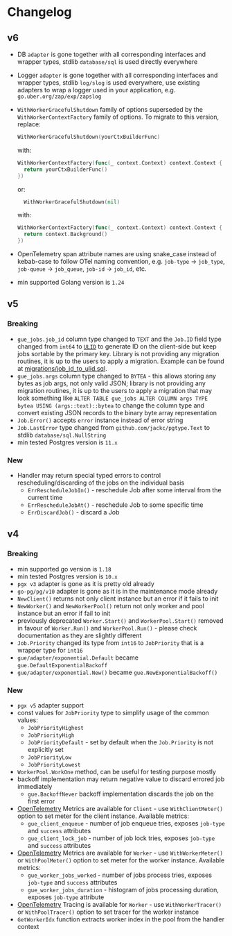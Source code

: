 # Changelog

## v6

- DB `adapter` is gone together with all corresponding interfaces and wrapper types, stdlib `database/sql` is used
  directly everywhere
- Logger `adapter` is gone together with all corresponding interfaces and wrapper types, stdlib `log/slog` is used
  everywhere, use existing adapters to wrap a logger used in your application, e.g. `go.uber.org/zap/exp/zapslog`
- `WithWorkerGracefulShutdown` family of options superseded by the `WithWorkerContextFactory`
  family of options. To migrate to this version, replace:

  ```go
  WithWorkerGracefulShutdown(yourCtxBuilderFunc)
  ```

  with:

  ```go
  WithWorkerContextFactory(func(_ context.Context) context.Context {
    return yourCtxBuilderFunc()
  })
  ```

  or:

  ```go
    WithWorkerGracefulShutdown(nil)
  ```

  with:

  ```go
  WithWorkerContextFactory(func(_ context.Context) context.Context {
    return context.Background()
  })
  ```
- OpenTelemetry span attribute names are using snake_case instead of kebab-case to follow OTel naming convention, e.g.
  `job-type` -> `job_type`, `job-queue` -> `job_queue`, `job-id` -> `job_id`, etc.
- min supported Golang version is `1.24`

## v5

### Breaking

- `gue_jobs.job_id` column type changed to `TEXT` and the `Job.ID` field type changed from `int64`
  to [`ULID`](https://github.com/oklog/ulid) to generate ID on the client-side but keep jobs sortable by the primary
  key. Library is not providing any migration routines, it is up to the users to apply a migration. Example can be
  found at [migrations/job_id_to_ulid.sql](./migrations/job_id_to_ulid.sql).
- `gue_jobs.args` column type changed to `BYTEA` - this allows storing any bytes as job args, not only valid JSON;
  library is not providing any migration routines, it is up to the users to apply a migration that may look something
  like `ALTER TABLE gue_jobs ALTER COLUMN args TYPE bytea USING (args::text)::bytea` to change the column type and
  convert existing JSON records to the binary byte array representation
- `Job.Error()` accepts `error` instance instead of error string
- `Job.LastError` type changed from `github.com/jackc/pgtype.Text` to stdlib `database/sql.NullString`
- min tested Postgres version is `11.x`

### New

- Handler may return special typed errors to control rescheduling/discarding of the jobs on the individual basis
  - `ErrRescheduleJobIn()` - reschedule Job after some interval from the current time
  - `ErrRescheduleJobAt()` - reschedule Job to some specific time
  - `ErrDiscardJob()` - discard a Job

## v4

### Breaking

- min supported go version is `1.18`
- min tested Postgres version is `10.x`
- `pgx v3` adapter is gone as it is pretty old already
- `go-pg/pg/v10` adapter is gone as it is in the maintenance mode already
- `NewClient()` returns not only client instance but an error if it fails to init
- `NewWorker()` and `NewWorkerPool()` return not only worker and pool instance but an error if fail to init
- previously deprecated `Worker.Start()` and `WorkerPool.Start()` removed in favour of `Worker.Run()`
  and `WorkerPool.Run()` - please check documentation as they are slightly different
- `Job.Priority` changed its type from `int16` to `JobPriority` that is a wrapper type for `int16`
- `gue/adapter/exponential.Default` became `gue.DefaultExponentialBackoff`
- `gue/adapter/exponential.New()` became `gue.NewExponentialBackoff()`

### New

- `pgx v5` adapter support
- const values for `JobPriority` type to simplify usage of the common values:
  - `JobPriorityHighest`
  - `JobPriorityHigh`
  - `JobPriorityDefault` - set by default when the `Job.Priority` is not explicitly set
  - `JobPriorityLow`
  - `JobPriorityLowest`
- `WorkerPool.WorkOne` method, can be useful for testing purpose mostly
- backoff implementation may return negative value to discard errored job immediately
  - `gue.BackoffNever` backoff implementation discards the job on the first error
- [OpenTelemetry](https://github.com/open-telemetry/opentelemetry-go) Metrics are available for `Client` -
  use `WithClientMeter()` option to set meter for the client instance. Available metrics:
  - `gue_client_enqueue` - number of job enqueue tries, exposes `job-type` and `success` attributes
  - `gue_client_lock_job` - number of job lock tries, exposes `job-type` and `success` attributes
- [OpenTelemetry](https://github.com/open-telemetry/opentelemetry-go) Metrics are available for `Worker` -
  use `WithWorkerMeter()` or `WithPoolMeter()` option to set meter for the worker instance. Available metrics:
  - `gue_worker_jobs_worked` - number of jobs process tries, exposes `job-type` and `success` attributes
  - `gue_worker_jobs_duration` - histogram of jobs processing duration, exposes `job-type` attribute
- [OpenTelemetry](https://github.com/open-telemetry/opentelemetry-go) Tracing is available for `Worker` -
  use `WithWorkerTracer()` or `WithPoolTracer()` option to set tracer for the worker instance
- `GetWorkerIdx` function extracts worker index in the pool from the handler context
